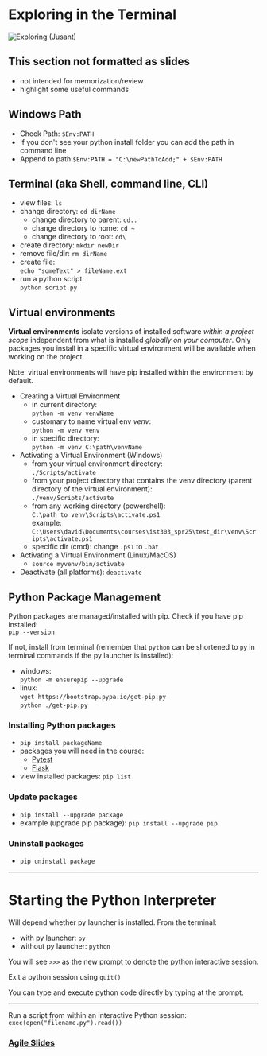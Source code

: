 

# Exploring in the Terminal
![Exploring (Jusant)](https://i.giphy.com/WQ2EpFMloBumDiuSsr.gif)

## This section not formatted as slides 
- not intended for memorization/review
- highlight some useful commands

## Windows Path
- Check Path: `$Env:PATH`
- If you don't see your python install folder you can add the path in command line
- Append to path:`$Env:PATH = "C:\newPathToAdd;" + $Env:PATH`

## Terminal (aka Shell, command line, CLI)
- view files: `ls`
- change directory: `cd dirName`
   - change directory to parent: `cd..`
   - change directory to home: `cd ~`
   - change directory to root: `cd\`
- create directory: `mkdir newDir`
- remove file/dir: `rm dirName`
- create file: \
`echo "someText" > fileName.ext`
- run a python script: \
`python script.py`


## Virtual environments
**Virtual environments** isolate versions of installed software *within a project scope* independent from what is installed *globally on your computer*. Only packages you install in a specific virtual environment will be available when working on the project.

Note: virtual environments will have pip installed within the environment by default.

- Creating a Virtual Environment
   - in current directory: \
   `python -m venv venvName`
   - customary to name virtual env _venv_: \
   `python -m venv venv`
   - in specific directory: \
   `python -m venv C:\path\venvName`
- Activating a Virtual Environment (Windows)
   - from your virtual environment directory: \
   `./Scripts/activate`
   - from your project directory that contains the venv directory (parent directory of the virtual environment): \
   `./venv/Scripts/activate`
   - from any working directory (powershell): \
   `C:\path to venv\Scripts\activate.ps1` \
   example: `C:\Users\david\Documents\courses\ist303_spr25\test_dir\venv\Scripts\activate.ps1`
   - specific dir (cmd): change `.ps1` to `.bat`
- Activating a Virtual Environment (Linux/MacOS)
   - `source myvenv/bin/activate`
- Deactivate (all platforms): `deactivate`

## Python Package Management
Python packages are managed/installed with pip. Check if you have pip installed: \
`pip --version`

If not, install from terminal (remember that `python` can be shortened to `py` in terminal commands if the py launcher is installed):
- windows: \
`python -m ensurepip --upgrade`
- linux: \
`wget https://bootstrap.pypa.io/get-pip.py` \
`python ./get-pip.py`

### Installing Python packages
- `pip install packageName`
- packages you will need in the course:
   - [Pytest](https://pypi.org/project/pytest/)
   - [Flask](https://flask.palletsprojects.com/en/3.0.x/)
- view installed packages: `pip list`

### Update packages
- `pip install --upgrade package`
- example (upgrade pip package): `pip install --upgrade pip`

### Uninstall packages
- `pip uninstall package`


---
# Starting the Python Interpreter
Will depend whether py launcher is installed. From the terminal:
- with py launcher: `py`
- without py launcher: `python`

You will see `>>>` as the new prompt to denote the python interactive session. 

Exit a python session using `quit()`

You can type and execute python code directly by typing at the prompt.

---
Run a script from within an interactive Python session: \
`exec(open("filename.py").read())`

### [Agile Slides](week01_03_slides_agile.md)



